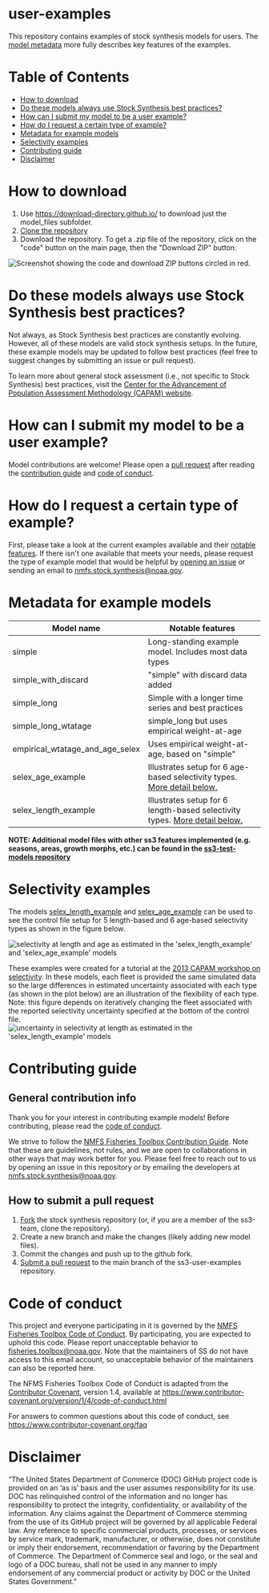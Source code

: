 # user-examples

This repository contains examples of stock synthesis models for users. The [model metadata](#metadata-for-example-models) more fully describes key features of the examples. 

# Table of Contents

-   [How to download](#how-to-download)
-   [Do these models always use Stock Synthesis best practices?](#do-these-models-always-use-stock-synthesis-best-practices)
-   [How can I submit my model to be a user example?](#how-can-i-submit-my-model-to-be-a-user-example)
-   [How do I request a certain type of example?](#how-do-i-request-a-certain-type-of-example)
-   [Metadata for example models](#metadata-for-example-models)
-   [Selectivity examples](#selectivity-examples)
-   [Contributing guide](#contributing-guide)
-   [Disclaimer](#disclaimer)

# How to download

1. Use https://download-directory.github.io/ to download just the model_files subfolder.
2. [Clone the repository](https://docs.github.com/en/repositories/creating-and-managing-repositories/cloning-a-repository)
3. Download the repository. To get a .zip file of the repository, click on the "code" button on the main page, then the "Download ZIP" button.

![Screenshot showing the code and download ZIP buttons circled in red.](figures/github_zip_download.PNG?raw=true)

# Do these models always use Stock Synthesis best practices?

Not always, as Stock Synthesis best practices are constantly evolving. However, all of these models are valid stock synthesis setups. In the future, these example models may be updated to follow best practices (feel free to suggest changes by submitting an issue or pull request).

To learn more about general stock assessment (i.e., not specific to Stock Synthesis) best practices, visit the [Center for the Advancement of Population Assessment Methodology (CAPAM) website](http://www.capamresearch.org/).

# How can I submit my model to be a user example?

Model contributions are welcome! Please open a [pull request](https://github.com/nmfs-ost/ss3-user-examples/pulls) after reading the [contribution guide](https://github.com/nmfs-ost/ss3-user-examples#general-contribution-info) and [code of conduct](#code-of-conduct).

# How do I request a certain type of example?

First, please take a look at the current examples available and their [notable features](#metadata-for-example-models). If there isn't one available that meets your needs, please request the type of example model that would be helpful by [opening an issue](https://github.com/nmfs-ost/ss3-user-examples/issues) or sending an email to nmfs.stock.synthesis@noaa.gov.

# Metadata for example models
| Model name | Notable features | 
| --- | --- |
| simple						  | Long-standing example model. Includes most data types | 
| simple_with_discard             | "simple" with discard data added |
| simple_long | Simple with a longer time series and best practices |
| simple_long_wtatage | simple_long but uses empirical weight-at-age |
| empirical_wtatage_and_age_selex | Uses empirical weight-at-age, based on "simple" |
| selex_age_example				  | Illustrates setup for 6 age-based selectivity types. [More detail below.](#selectivity-examples)|
| selex_length_example			  | Illustrates setup for 6 length-based selectivity types. [More detail below.](#selectivity-examples)|

**NOTE: Additional model files with other ss3 features implemented (e.g. seasons, areas, growth morphs, etc.) can be found in the [ss3-test-models repository](https://github.com/nmfs-ost/ss3-test-models)**

# Selectivity examples
The models [selex_length_example](https://github.com/nmfs-ost/ss3-user-examples/tree/main/model_files/selex_length_example) and [selex_age_example](https://github.com/nmfs-ost/ss3-user-examples/tree/main/model_files/selex_age_example) can be used to see the control file setup for 5 length-based and 6 age-based selectivity types as shown in the figure below.

![selectivity at length and age as estimated in the 'selex_length_example' and 'selex_age_example' models](https://github.com/nmfs-ost/ss3-user-examples/blob/main/figures/selex_shapes.png?raw=true)

These examples were created for a tutorial at the [2013 CAPAM workshop on selectivity](http://www.capamresearch.org/current-projects/selectivity). In these models, each fleet is provided the same simulated data so the large differences in estimated uncertainty associated with each type (as shown in the plot below) are an illustration of the flexibility of each type. Note: this figure depends on iteratively changing the fleet associated with the reported selectivity uncertainty specified at the bottom of the control file.
![uncertainty in selectivity at length as estimated in the 'selex_length_example' models](https://github.com/nmfs-ost/ss3-user-examples/blob/main/figures/selex_length_uncertainty.png?raw=true)

# Contributing guide

## General contribution info

Thank you for your interest in contributing example models! Before contributing, please read the [code of conduct](#code-of-conduct).

We strive to follow the [NMFS Fisheries Toolbox Contribution Guide](https://github.com/nmfs-fish-tools/Resources/blob/master/CONTRIBUTING.md). Note that these are guidelines, not rules, and we are open to collaborations in other ways that may work better for you. Please feel free to reach out to us by opening an issue in this repository or by emailing the developers at nmfs.stock.synthesis@noaa.gov.

## How to submit a pull request

1. [Fork](https://docs.github.com/en/github/getting-started-with-github/fork-a-repo) the stock synthesis repository (or, if you are a member of the ss3-team, clone the repository).
2. Create a new branch and make the changes (likely adding new model files).
3. Commit the changes and push up to the github fork.
4. [Submit a pull request](https://docs.github.com/en/github/collaborating-with-issues-and-pull-requests/creating-a-pull-request-from-a-fork) to the main branch of the ss3-user-examples repository.

# Code of conduct

This project and everyone participating in it is governed by the [NMFS Fisheries Toolbox Code of Conduct](https://github.com/nmfs-fish-tools/Resources/blob/master/CODE_OF_CONDUCT.md). By participating, you are expected to uphold this code. Please report unacceptable behavior to [fisheries.toolbox@noaa.gov](mailto:fisheries.toolbox@noaa.gov). Note that the maintainers of SS do not have access to this email account, so unacceptable behavior of the maintainers can also be reported here.

The NFMS Fisheries Toolbox Code of Conduct is adapted from the [Contributor Covenant][homepage], version 1.4,
available at https://www.contributor-covenant.org/version/1/4/code-of-conduct.html

[homepage]: https://www.contributor-covenant.org

For answers to common questions about this code of conduct, see
https://www.contributor-covenant.org/faq

# Disclaimer

“The United States Department of Commerce (DOC) GitHub project code is provided 
on an ‘as is’ basis and the user assumes responsibility for its use. DOC has 
relinquished control of the information and no longer has responsibility to 
protect the integrity, confidentiality, or availability of the information. Any 
claims against the Department of Commerce stemming from the use of its GitHub 
project will be governed by all applicable Federal law. Any reference to 
specific commercial products, processes, or services by service mark, trademark,
manufacturer, or otherwise, does not constitute or imply their endorsement,
recommendation or favoring by the Department of Commerce. The Department of 
Commerce seal and logo, or the seal and logo of a DOC bureau, shall not be used 
in any manner to imply endorsement of any commercial product or activity by DOC
or the United States Government.”
